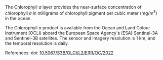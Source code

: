 The Chlorophyll *a* layer provides the near-surface concentration of chlorophyll *a* in milligrams of chlorophyll pigment per cubic meter (mg/m<sup>3</sup>) in the ocean.

The Chlorophyll *a* product is available from the Ocean and Land Colour Instrument (OCLI) aboard the European Space Agency's (ESA) Sentinel-3A and Sentinel-3B satellites. The sensor and imagery resolution is 1 km, and the temporal resolution is daily.

References: doi: [10.5067/S3B/OLCI/L2/ERR/OC/2022](https://doi.org/10.5067/S3B/OLCI/L2/ERR/OC/2022)